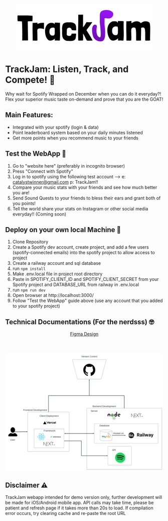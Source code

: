 <p align="center">
  <img src="https://github.com/BobbySuciady/Trackjam/blob/master/public/trackJamLogoSmall.png" alt="Small TrackJam logo">
</p>

# TrackJam: Listen, Track, and Compete! 🎵

Why wait for Spotify Wrapped on December when you can do it everyday?!
Flex your superior music taste on-demand and prove that you are the GOAT!

## Main Features:

+ Integrated with your spotify (login & data)
+ Point leaderboard system based on your daily minutes listened
+ Get more points when you recommend music to your friends

## Test the WebApp 🚀

1. Go to "website here" (preferably in incognito browser)
2. Press "Connect with Spotify"
3. Log in to spotify using the following test account --> e: catalystwinner@gmail.com p: TrackJam!!
4. Compare your music stats with your friends and see how much better you are!
5. Send Sound Quests to your friends to bless their ears and grant both of you points!
6. Tell the world share your stats on Instagram or other social media everyday!! (Coming soon)

## Deploy on your own local Machine 🤖

1. Clone Repository
2. Create a Spotify dev account, create project, and add a few users (spotify-connected emails) into the spotify project to allow access to project
3. Create a railway account and sql database
4. run `npm install`
5. Make .env.local file in project root directory 
6. Paste in SPOTIFY_CLIENT_ID and SPOTIFY_CLIENT_SECRET from your Spotify project and DATABASE_URL from railway in .env.local
7. run `npm run dev`
8. Open browser at http://localhost:3000/
9. Follow "Test the WebApp" guide above (use any account that you added to your spotify project)

## Technical Documentations (For the nerdsss) 🤓

<p align="center">
  <a href="https://www.figma.com/design/rUhvm55llHjEU9CCjjqp15/Catalyst-2024?node-id=0-1&t=1mcW85Fbs4yYhKk7-1" target="_blank"> Figma Design</a>
  <br>
  <br>
  <br>
  <br>
  <img src="https://github.com/BobbySuciady/Trackjam/blob/master/public/TrackJamArchitectureDiagram.png" alt="TrackJam Architectural Diagram">
</p>

## Disclaimer ⚠️

TrackJam webapp intended for demo version only, further development will be made for iOS/Android mobile app.
API calls may take time, please be patient and refresh page if it takes more than 20s to load.
If compilation error occurs, try clearing cache and re-paste the root URL